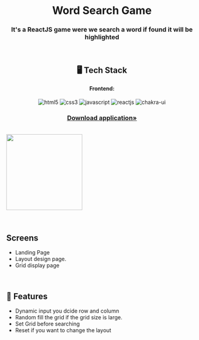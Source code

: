 
<h1 align="center">Word Search Game</h1>

<h3 align="center">It's a ReactJS game were we search a word if found it will be highlighted</h3>

<br />

<h2 align="center">🖥️ Tech Stack</h2>


<h4 align="center">Frontend:</h4>

<p align="center">
  <img src="https://img.shields.io/badge/HTML5-E34F26?style=for-the-badge&logo=html5&logoColor=white" alt="html5" />
  <img src="https://img.shields.io/badge/CSS3-1572B6?style=for-the-badge&logo=css3&logoColor=white" alt="css3" />
  <img src="https://img.shields.io/badge/JavaScript-323330?style=for-the-badge&logo=javascript&logoColor=F7DF1E" alt="javascript" />
  <img src="https://img.shields.io/badge/React-20232A?style=for-the-badge&logo=react&logoColor=61DAFB" alt="reactjs" />
  <img src="https://img.shields.io/badge/Chakra%20UI-3bc7bd?style=for-the-badge&logo=chakraui&logoColor=white" alt="chakra-ui" />
</p>





<h3 align="center"><a href="https://drive.google.com/file/d/1fnSqjOHKld29lOwyMTyi6JHSlXfmbW4t/view?usp=sharing"><strong>Download application»</strong></a></h3>



<br />


<img src="https://i.ibb.co/Wss1fRS/first.png" width="200px" align="center" />
</p>

<br />

## Screens 
- Landing Page
- Layout design page.
- Grid display page
<br />


## 🚀 Features
- Dynamic input you dcide row and column
- Random fill the grid if the grid size is large.
- Set Grid before searching
- Reset if you want to change the layout
<br />


